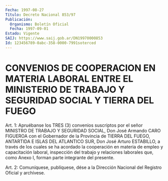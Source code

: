 ```yaml
---
Fecha: 1997-08-27
Título: Decreto Nacional 853/97
Publicación:
  Organismo: Boletín Oficial
  Fecha: 1997-09-01
Estado: Vigente
SAIJ: https://www.saij.gob.ar/DN19970000853
Id: 123456789-0abc-358-0000-7991soterced
---
```

# CONVENIOS DE COOPERACION EN MATERIA LABORAL ENTRE EL MINISTERIO DE TRABAJO Y SEGURIDAD SOCIAL Y TIERRA DEL FUEGO

<a id="1"></a>
Art. 1: Apruébanse los TRES  (3)  convenios  suscriptos por el señor MINISTRO DE TRABAJO Y SEGURIDAD SOCIAL, Don José Armando CARO FIGUEROA  con  el Gobernador de la Provincia de TIERRA  DEL  FUEGO, ANTARTIDA E ISLAS  DEL  ATLANTICO SUR, Don José Arturo ESTABILLO, a través de los cuales se ha  acordado  la  cooperación en materia de empleo y capacitación laboral, inspección del  trabajo y relaciones laborales que, como Anexo I, forman parte integrante  del  presente.

<a id="2"></a>
Art. 2: Comuníquese, publíquese, dése a la Dirección Nacional  del Registro Oficial y archívese.